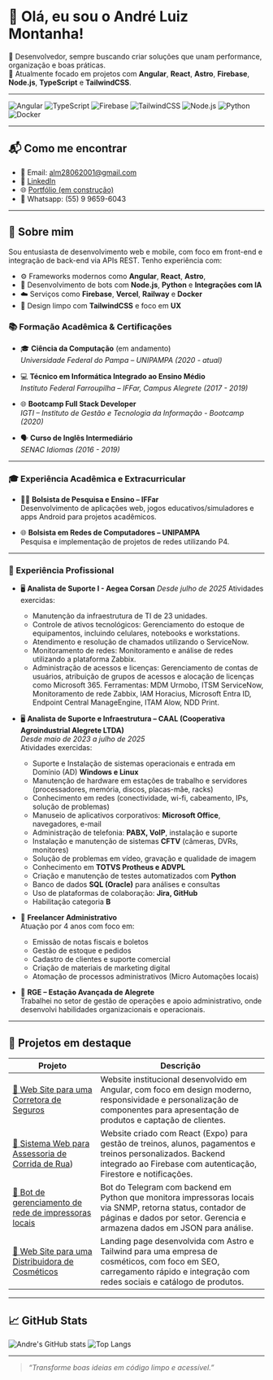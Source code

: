 # 👋 Olá, eu sou o André Luiz Montanha!

🎯 Desenvolvedor, sempre buscando criar soluções que unam performance, organização e boas práticas.  
💼 Atualmente focado em projetos com **Angular**, **React**, **Astro**, **Firebase**, **Node.js**, **TypeScript** e **TailwindCSS**.

---

![Angular](https://img.shields.io/badge/-Angular-DD0031?style=flat&logo=angular&logoColor=white)
![TypeScript](https://img.shields.io/badge/-TypeScript-3178C6?style=flat&logo=typescript&logoColor=white)
![Firebase](https://img.shields.io/badge/-Firebase-FFCA28?style=flat&logo=firebase&logoColor=black)
![TailwindCSS](https://img.shields.io/badge/-TailwindCSS-38B2AC?style=flat&logo=tailwind-css&logoColor=white)
![Node.js](https://img.shields.io/badge/-Node.js-339933?style=flat&logo=node.js&logoColor=white)
![Python](https://img.shields.io/badge/-Python-3776AB?style=flat&logo=python&logoColor=white)
![Docker](https://img.shields.io/badge/-Docker-2496ED?style=flat&logo=docker&logoColor=white)

---

## 📬 Como me encontrar

- 📧 Email: [alm28062001@gmail.com](mailto:alm28062001@gmail.com)
- 💼 [LinkedIn](https://www.linkedin.com/in/andré-luiz-montanha-de-abreu-ab9a42162)
- 🌐 [Portfólio (em construção)](https://github.com/andreluiz2431)
- 📱 Whatsapp: (55) 9 9659-6043

---

## 🚀 Sobre mim

Sou entusiasta de desenvolvimento web e mobile, com foco em front-end e integração de back-end via APIs REST. Tenho experiência com:

- ⚙️ Frameworks modernos como  **Angular**, **React**, **Astro**,
- 🧠 Desenvolvimento de bots com **Node.js**, **Python** e **Integrações com IA**
- ☁️ Serviços como **Firebase**, **Vercel**, **Railway** e **Docker**
- 🎨 Design limpo com **TailwindCSS** e foco em **UX**

### 📚 Formação Acadêmica & Certificações

- 🎓 **Ciência da Computação** (em andamento)  
  *Universidade Federal do Pampa – UNIPAMPA (2020 - atual)*

- 💻 **Técnico em Informática Integrado ao Ensino Médio**  
  *Instituto Federal Farroupilha – IFFar, Campus Alegrete (2017 - 2019)*

- 🌐 **Bootcamp Full Stack Developer**  
  *IGTI – Instituto de Gestão e Tecnologia da Informação - Bootcamp (2020)*  

- 🗣️ **Curso de Inglês Intermediário**  
  *SENAC Idiomas (2016 - 2019)*

---

### 🎓 Experiência Acadêmica e Extracurricular

- 🧑‍🏫 **Bolsista de Pesquisa e Ensino – IFFar**  
  Desenvolvimento de aplicações web, jogos educativos/simuladores e apps Android para projetos acadêmicos.

- 🌐 **Bolsista em Redes de Computadores – UNIPAMPA**  
  Pesquisa e implementação de projetos de redes utilizando P4.

---

### 💼 Experiência Profissional

- 🖥️ **Analista de Suporte I - Aegea Corsan**
  *Desde julho de 2025*
  Atividades exercidas:
  - Manutenção da infraestrutura de TI de 23 unidades.
  - Controle de ativos tecnológicos: Gerenciamento do estoque de equipamentos, incluindo celulares, notebooks e workstations.
  - Atendimento e resolução de chamados utilizando o ServiceNow.
  - Monitoramento de redes: Monitoramento e análise de redes utilizando a plataforma Zabbix.
  - Administração de acessos e licenças: Gerenciamento de contas de usuários, atribuição de grupos de acessos e alocação de licenças como Microsoft 365.
  Ferramentas: MDM Urmobo, ITSM ServiceNow, Monitoramento de rede Zabbix, IAM Horacius, Microsoft Entra ID, Endpoint Central ManageEngine, ITAM Alow, NDD Print.

- 🖥️ **Analista de Suporte e Infraestrutura – CAAL (Cooperativa Agroindustrial Alegrete LTDA)**  
  *Desde maio de 2023 a julho de 2025*  
  Atividades exercidas:
  - Suporte e Instalação de sistemas operacionais e entrada em Domínio (AD) **Windows e Linux**
  - Manutenção de hardware em estações de trabalho e servidores (processadores, memória, discos, placas-mãe, racks)
  - Conhecimento em redes (conectividade, wi-fi, cabeamento, IPs, solução de problemas)
  - Manuseio de aplicativos corporativos: **Microsoft Office**, navegadores, e-mail
  - Administração de telefonia: **PABX, VoIP**, instalação e suporte
  - Instalação e manutenção de sistemas **CFTV** (câmeras, DVRs, monitores)
  - Solução de problemas em vídeo, gravação e qualidade de imagem
  - Conhecimento em **TOTVS Protheus e ADVPL**
  - Criação e manutenção de testes automatizados com **Python**
  - Banco de dados **SQL (Oracle)** para análises e consultas
  - Uso de plataformas de colaboração: **Jira, GitHub**
  - Habilitação categoria **B**

- 🧾 **Freelancer Administrativo**  
  Atuação por 4 anos com foco em:
  - Emissão de notas fiscais e boletos
  - Gestão de estoque e pedidos
  - Cadastro de clientes e suporte comercial
  - Criação de materiais de marketing digital
  - Atomação de processos administrativos (Micro Automações locais)

- 🏢 **RGE – Estação Avançada de Alegrete**  
  Trabalhei no setor de gestão de operações e apoio administrativo, onde desenvolvi habilidades organizacionais e operacionais.

---

## 📌 Projetos em destaque

| Projeto | Descrição |
|--------|-----------|
| [📲 Web Site para uma Corretora de Seguros](https://github.com/andreluiz2431/site_zoe_corretora_angular) | Website institucional desenvolvido em Angular, com foco em design moderno, responsividade e personalização de componentes para apresentação de produtos e captação de clientes. |
| [🤖 Sistema Web para Assessoria de Corrida de Rua](https://github.com/andreluiz2431/bolt-expo-react-native)) | Website criado com React (Expo) para gestão de treinos, alunos, pagamentos e treinos personalizados. Backend integrado ao Firebase com autenticação, Firestore e notificações. |
| [🤖 Bot de gerenciamento de rede de impressoras locais](https://github.com/andreluiz2431/bot_contadores_impressorasLocais) | Bot do Telegram com backend em Python que monitora impressoras locais via SNMP, retorna status, contador de páginas e dados por setor. Gerencia e armazena dados em JSON para análise. |
| [🤖 Web Site para uma Distribuidora de Cosméticos](https://github.com/andreluiz2431/a-zcentro) | Landing page desenvolvida com Astro e Tailwind para uma empresa de cosméticos, com foco em SEO, carregamento rápido e integração com redes sociais e catálogo de produtos. |

---

## 📈 GitHub Stats

![Andre's GitHub stats](https://github-readme-stats.vercel.app/api?username=andreluiz2431&show_icons=true&theme=default)
![Top Langs](https://github-readme-stats.vercel.app/api/top-langs/?username=andreluiz2431&layout=compact)

---

> _“Transforme boas ideias em código limpo e acessível.”_

